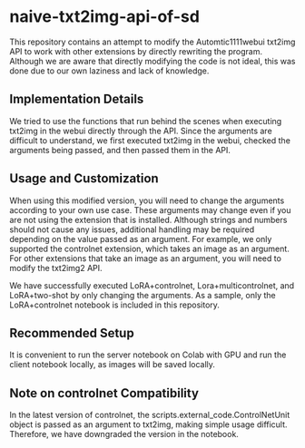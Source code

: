 # naive-txt2img-api-of-sd

This repository contains an attempt to modify the Automtic1111webui txt2img API to work with other extensions by directly rewriting the program. Although we are aware that directly modifying the code is not ideal, this was done due to our own laziness and lack of knowledge.

## Implementation Details
We tried to use the functions that run behind the scenes when executing txt2img in the webui directly through the API. Since the arguments are difficult to understand, we first executed txt2img in the webui, checked the arguments being passed, and then passed them in the API.

## Usage and Customization
When using this modified version, you will need to change the arguments according to your own use case. These arguments may change even if you are not using the extension that is installed. Although strings and numbers should not cause any issues, additional handling may be required depending on the value passed as an argument. For example, we only supported the controlnet extension, which takes an image as an argument. For other extensions that take an image as an argument, you will need to modify the txt2img2 API.

We have successfully executed LoRA+controlnet, Lora+multicontrolnet, and LoRA+two-shot by only changing the arguments. As a sample, only the LoRA+controlnet notebook is included in this repository.

## Recommended Setup
It is convenient to run the server notebook on Colab with GPU and run the client notebook locally, as images will be saved locally.

## Note on controlnet Compatibility
In the latest version of controlnet, the scripts.external_code.ControlNetUnit object is passed as an argument to txt2img, making simple usage difficult. Therefore, we have downgraded the version in the notebook.
